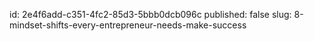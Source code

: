 id: 2e4f6add-c351-4fc2-85d3-5bbb0dcb096c
published: false
slug: 8-mindset-shifts-every-entrepreneur-needs-make-success
